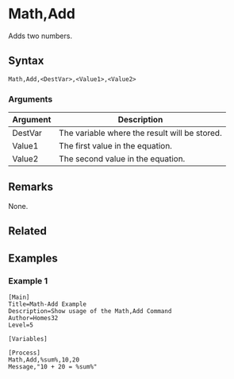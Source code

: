 # Math,Add

Adds two numbers.

## Syntax

```pebakery
Math,Add,<DestVar>,<Value1>,<Value2>
```

### Arguments

| Argument | Description |
| --- | --- |
| DestVar | The variable where the result will be stored. |
| Value1 | The first value  in the equation. |
| Value2 | The second value in the equation. |

## Remarks

None.

## Related

## Examples

### Example 1

```pebakery
[Main]
Title=Math-Add Example
Description=Show usage of the Math,Add Command
Author=Homes32
Level=5

[Variables]

[Process]
Math,Add,%sum%,10,20
Message,"10 + 20 = %sum%"
```
